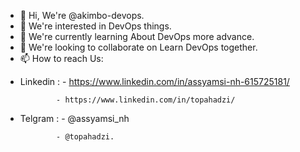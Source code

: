 - 👋 Hi, We're @akimbo-devops.
- 👀 We're interested in DevOps things.
- 🌱 We're currently learning About DevOps more advance.
- 💞️ We're looking to collaborate on Learn DevOps together.
- 📫 How to reach Us: 
* Linkedin  : - https://www.linkedin.com/in/assyamsi-nh-615725181/
             
              - https://www.linkedin.com/in/topahadzi/
              
* Telgram   : - @assyamsi_nh
            
              - @topahadzi.

<!---
akimbo-devops/akimbo-devops is a ✨ special ✨ repository because its `README.md` (this file) appears on your GitHub profile.
You can click the Preview link to take a look at your changes.
--->
